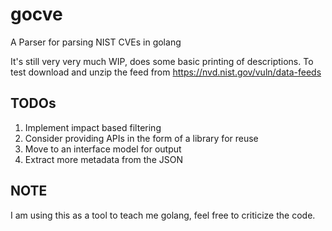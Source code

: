 # gocve
A Parser for parsing NIST CVEs in golang

It's still very very much WIP, does some basic printing of descriptions.
To test download and unzip the feed from https://nvd.nist.gov/vuln/data-feeds

## TODOs
1. Implement impact based filtering
2. Consider providing APIs in the form of a library for reuse
3. Move to an interface model for output
4. Extract more metadata from the JSON

## NOTE
I am using this as a tool to teach me golang, feel free to criticize
the code.
